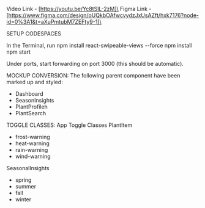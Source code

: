 Video Link - [https://youtu.be/Yc8tSlL-2zM]\
Figma Link - [https://www.figma.com/design/oUQkbOAfwcvydzJxUsAZft/hxk7176?node-id=0%3A1&t=aXuPmtubM7ZEFty9-1]\

SETUP CODESPACES

In the Terminal, run
npm install react-swipeable-views --force
npm install
npm start

Under ports, start forwarding on port 3000 (this should be automatic).

MOCKUP CONVERSION:
The following parent component have been marked up and styled:
- Dashboard
- SeasonInsights
- PlantProfileh
- PlantSearch

TOGGLE CLASSES: 
App
Toggle Classes
PlantItem
 - frost-warning
 - heat-warning
 - rain-warning
 - wind-warning

SeasonalInsights
 - spring
 - summer
 - fall
 - winter
